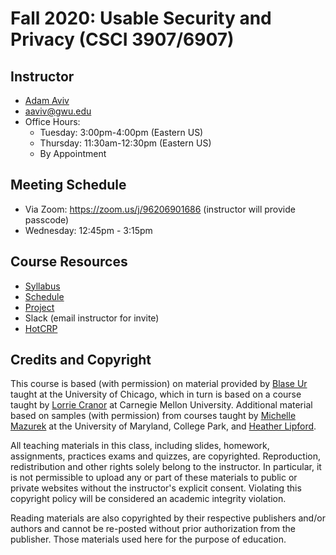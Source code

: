 # Fall 2020: Usable Security and Privacy (CSCI 3907/6907)

## Instructor

* [Adam Aviv](adamaviv.com)
 * aaviv@gwu.edu
 * Office Hours: 
   * Tuesday: 3:00pm-4:00pm (Eastern US)
   * Thursday: 11:30am-12:30pm (Eastern US)
   * By Appointment
   
## Meeting Schedule
* Via Zoom: https://zoom.us/j/96206901686 (instructor will provide passcode)
* Wednesday: 12:45pm - 3:15pm

## Course Resources

* [Syllabus](syllabus.md)
* [Schedule](schedule.md)
* [Project](project.md)
* Slack (email instructor for invite)
* [HotCRP](https://hotcrp.adamaviv.com/usecf20/)

## Credits and Copyright

This course is based (with permission) on material provided by [Blase Ur](http://blaseur.com/) taught at the University of Chicago, which in turn is based on a course taught by [Lorrie Cranor](http://lorrie.cranor.org/) at Carnegie Mellon University. Additional material based on samples (with permission) from courses taught by [Michelle Mazurek](http://users.umiacs.umd.edu/~mmazurek/) at the University of Maryland, College Park, and [Heather Lipford](https://cci.uncc.edu/directory/heather-lipford).

All teaching materials in this class, including slides, homework, assignments, practices exams and quizzes, are copyrighted. Reproduction, redistribution and other rights solely belong to the instructor. In particular, it is not permissible to upload any or part of these materials to public or private websites without the instructor's explicit consent. Violating this copyright policy will be considered an academic integrity violation.

Reading materials are also copyrighted by their respective publishers and/or authors and cannot be re-posted without prior authorization from the publisher. Those materials used here for the purpose of education.
   

